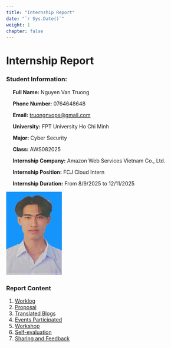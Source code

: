 ```yaml
---
title: "Internship Report"
date: "`r Sys.Date()`"
weight: 1
chapter: false
---
```


    
# Internship Report


### Student Information:
&emsp; **Full Name:** Nguyen Van Truong 

&emsp; **Phone Number:** 0764648648 

&emsp; **Email:** truongnvops@gmail.com

&emsp; **University:** FPT University Ho Chi Minh

&emsp; **Major:** Cyber Security

&emsp; **Class:** AWS082025

&emsp; **Internship Company:** Amazon Web Services Vietnam Co., Ltd.

&emsp; **Internship Position:** FCJ Cloud Intern

&emsp; **Internship Duration:** From 8/9/2025 to 12/11/2025

![Your profile picture](/images/avatar.jpg)


### Report Content

1.  [Worklog](1-Worklog/)
2.  [Proposal](2-Proposal/)
3.  [Translated Blogs](3-BlogsTranslated/)
4.  [Events Participated](4-EventParticipated/)
5.  [Workshop](5-Workshop/)
6.  [Self-evaluation](6-Self-evaluation/)
7.  [Sharing and Feedback](7-Feedback/)

